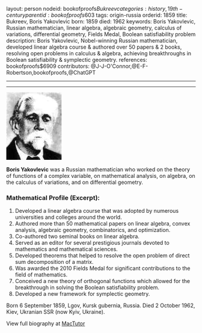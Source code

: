 layout: person
nodeid: bookofproofs$Bukreev
categories: history,19th-century
parentid: bookofproofs$603
tags: origin-russia
orderid: 1859
title: Bukreev, Boris Yakovlevic
born: 1859
died: 1962
keywords: Boris Yakovlevic, Russian mathematician, linear algebra, algebraic geometry, calculus of variations, differential geometry, Fields Medal, Boolean satisfiability problem
description: Boris Yakovlevic, Nobel-winning Russian mathematician, developed linear algebra course & authored over 50 papers & 2 books, resolving open problems in calculus & algebra, achieving breakthroughs in Boolean satisfiability & symplectic geometry.
references: bookofproofs$6909
contributors: @J-J-O'Connor,@E-F-Robertson,bookofproofs,@ChatGPT

---



---

![Bukreev.jpg](https://github.com/bookofproofs/bookofproofs.github.io/blob/main/_sources/_assets/images/portraits/Bukreev.jpg?raw=true)

**Boris Yakovlevic** was a Russian mathematician who worked on the theory of functions of a complex variable, on mathematical analysis, on algebra, on the calculus of variations, and on differential geometry.

### Mathematical Profile (Excerpt):
1. Developed a linear algebra course that was adopted by numerous universities and colleges around the world.
2. Authored more than 50 mathematical papers on linear algebra, convex analysis, algebraic geometry, combinatorics, and optimization.
3. Co-authored two seminal books on linear algebra.
4. Served as an editor for several prestigious journals devoted to mathematics and mathematical sciences.
5. Developed theorems that helped to resolve the open problem of direct sum decomposition of a matrix.
6. Was awarded the 2010 Fields Medal for significant contributions to the field of mathematics.
7. Conceived a new theory of orthogonal functions which allowed for the breakthrough in solving the Boolean satisfiability problem.
8. Developed a new framework for symplectic geometry.

Born 6 September 1859, Lgov, Kursk gubernia, Russia. Died 2 October 1962, Kiev, Ukranian SSR (now Kyiv, Ukraine).

View full biography at [MacTutor](https://mathshistory.st-andrews.ac.uk/Biographies/Bukreev/)
